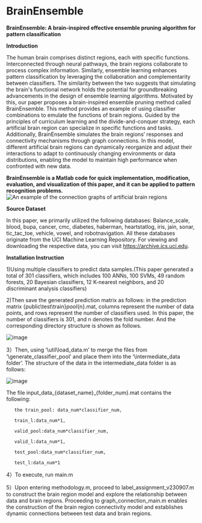 # BrainEnsemble

**BrainEnsemble: A brain-inspired effective ensemble pruning algorithm for pattern classification**

**Introduction**

The human brain comprises distinct regions, each with specific functions. Interconnected through neural pathways, the brain regions collaborate to process complex information. Similarly, ensemble learning enhances pattern classification by leveraging the collaboration and complementarity between classifiers. The similarity between the two suggests that simulating the brain's functional network holds the potential for groundbreaking advancements in the design of ensemble learning algorithms. Motivated by this, our paper proposes a brain-inspired ensemble pruning method called BrainEnsemble. This method provides an example of using classifier combinations to emulate the functions of brain regions. Guided by the principles of curriculum learning and the divide-and-conquer strategy, each artificial brain region can specialize in specific functions and tasks. Additionally, BrainEnsemble simulates the brain regions’ responses and connectivity mechanisms through graph connections. In this model, different artificial brain regions can dynamically reorganize and adjust their interactions to adapt to continuously changing environments or data distributions, enabling the model to maintain high performance when confronted with new data. 

**BrainEnsemble is a Matlab code for quick implementation, modification, evaluation, and visualization of this paper, and it can be applied to pattern recognition problems.**
![An example of the connection graphs of artificial brain regions](https://github.com/FluffyCatDan/BrainEnsemble/assets/105225235/8c72c063-2dc0-495a-b34b-8d95a454c74e)

**Source Dataset**

In this paper, we primarily utilized the following databases: Balance_scale, blood, bupa, cancer, cmc, diabetes, haberman, heartstatlog, iris, jain, sonar, tic_tac_toe, vehicle, vowel, and robotnavigation. All these databases originate from the UCI Machine Learning Repository. For viewing and downloading the respective data, you can visit https://archive.ics.uci.edu.

**Installation Instruction**

1)Using multiple classifiers to predict data samples.(This paper generated a total of 301 classifiers, which includes 100 ANNs, 100 SVMs, 49 random forests, 20 Bayesian classifiers, 12 K-nearest neighbors, and 20 discriminant analysis classifiers)

2)Then save the generated prediction matrix as follows: in the prediction matrix {public\test\train}_pool_{n}.mat, columns represent the number of data points, and rows represent the number of classifiers used. In this paper, the number of classifiers is 301, and n denotes the fold number. And the corresponding directory structure is shown as follows.

![image](https://github.com/FluffyCatDan/BrainEnsemble/assets/105225235/7a9df1a4-8d37-447a-910f-18b094863fb5)

3）Then, using ‘\util\load_data.m’ to merge the files from ‘\generate_classifier_pool’ and place them into the ‘\intermediate_data folder’. The structure of the data in the intermediate_data folder is as follows:

![image](https://github.com/FluffyCatDan/BrainEnsemble/assets/105225235/c466ff37-85d9-4351-9dc8-c6250f623a90)

The file input_data_{dataset_name}_{folder_num}.mat contains the following:

       the train_pool: data_num*classifier_num, 
     
       train_l:data_num*1, 
       
       valid_pool:data_num*classifier_num,
       
       valid_l:data_num*1, 
       
       test_pool:data_num*classifier_num, 
       
       test_l:data_num*1

4）To execute, run main.m

5）Upon entering methodology.m, proceed to label_assignment_v230907.m to construct the brain region model and explore the relationship between data and brain regions. Proceeding to graph_connection_main.m enables the construction of the brain region connectivity model and establishes dynamic connections between test data and brain regions.
